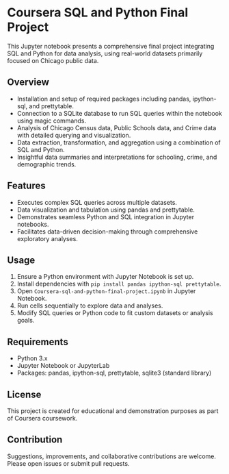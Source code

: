 # Coursera SQL and Python Final Project

This Jupyter notebook presents a comprehensive final project integrating SQL and Python for data analysis, using real-world datasets primarily focused on Chicago public data.

## Overview

- Installation and setup of required packages including pandas, ipython-sql, and prettytable.
- Connection to a SQLite database to run SQL queries within the notebook using magic commands.
- Analysis of Chicago Census data, Public Schools data, and Crime data with detailed querying and visualization.
- Data extraction, transformation, and aggregation using a combination of SQL and Python.
- Insightful data summaries and interpretations for schooling, crime, and demographic trends.

## Features

- Executes complex SQL queries across multiple datasets.
- Data visualization and tabulation using pandas and prettytable.
- Demonstrates seamless Python and SQL integration in Jupyter notebooks.
- Facilitates data-driven decision-making through comprehensive exploratory analyses.

## Usage

1. Ensure a Python environment with Jupyter Notebook is set up.
2. Install dependencies with `pip install pandas ipython-sql prettytable`.
3. Open `Coursera-sql-and-python-final-project.ipynb` in Jupyter Notebook.
4. Run cells sequentially to explore data and analyses.
5. Modify SQL queries or Python code to fit custom datasets or analysis goals.

## Requirements

- Python 3.x
- Jupyter Notebook or JupyterLab
- Packages: pandas, ipython-sql, prettytable, sqlite3 (standard library)

## License

This project is created for educational and demonstration purposes as part of Coursera coursework.

## Contribution

Suggestions, improvements, and collaborative contributions are welcome. Please open issues or submit pull requests.

